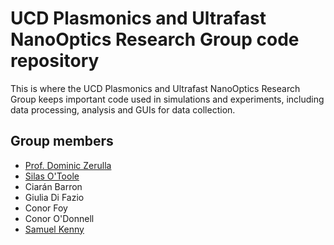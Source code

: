 # UCD Plasmonics and Ultrafast NanoOptics Research Group code repository

This is where the UCD Plasmonics and Ultrafast NanoOptics Research Group keeps important code used in simulations and experiments, including data processing, analysis and GUIs for data collection.

## Group members
* [Prof. Dominic Zerulla](mailto:dominic.zerulla@ucd.ie)
* [Silas O'Toole](mailto:silas.o-toole@ucdconnect.ie)
* Ciarán Barron
* Giulia Di Fazio
* Conor Foy
* Conor O'Donnell
* [Samuel Kenny](samuel.kenny1@ucdconnect.ie)
